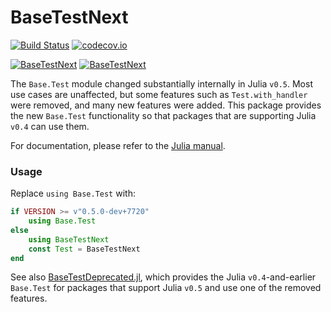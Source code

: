 # BaseTestNext

[![Build Status](https://travis-ci.org/IainNZ/BaseTestNext.jl.svg?branch=master)](https://travis-ci.org/IainNZ/BaseTestNext.jl)
[![codecov.io](http://codecov.io/github/IainNZ/BaseTestNext.jl/coverage.svg?branch=master)](http://codecov.io/github/IainNZ/BaseTestNext.jl?branch=master)

[![BaseTestNext](http://pkg.julialang.org/badges/BaseTestNext_0.4.svg)](http://pkg.julialang.org/?pkg=BaseTestNext)
[![BaseTestNext](http://pkg.julialang.org/badges/BaseTestNext_0.5.svg)](http://pkg.julialang.org/?pkg=BaseTestNext)

The `Base.Test` module changed substantially internally in
Julia `v0.5`. Most use cases are unaffected, but some features
such as `Test.with_handler` were removed, and many new features
were added. This package provides the new `Base.Test` functionality
so that packages that are supporting Julia `v0.4` can use them.

For documentation, please refer to the
[Julia manual](http://docs.julialang.org/en/latest/stdlib/test/).


### Usage

Replace `using Base.Test` with:

```julia
if VERSION >= v"0.5.0-dev+7720"
    using Base.Test
else
    using BaseTestNext
    const Test = BaseTestNext
end
```

See also
[BaseTestDeprecated.jl](https://github.com/IainNZ/BaseTestDeprecated.jl),
which provides the Julia `v0.4`-and-earlier `Base.Test` for packages that
support Julia `v0.5` and use one of the removed features.
